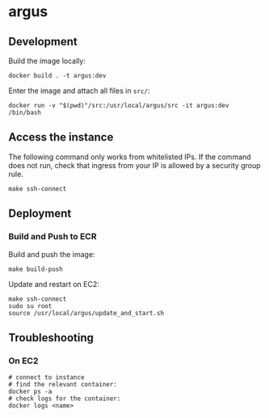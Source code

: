 # argus

## Development
Build the image locally:

    docker build . -t argus:dev

Enter the image and attach all files in `src/`:

    docker run -v "$(pwd)"/src:/usr/local/argus/src -it argus:dev /bin/bash

## Access the instance
The following command only works from whitelisted IPs. If the command does not
run, check that ingress from your IP is allowed by a security group rule.

    make ssh-connect

## Deployment
### Build and Push to ECR
Build and push the image:

    make build-push

Update and restart on EC2:

    make ssh-connect
    sudo su root
    source /usr/local/argus/update_and_start.sh

## Troubleshooting
### On EC2

    # connect to instance
    # find the relevant container:
    docker ps -a
    # check logs for the container:
    docker logs <name>
